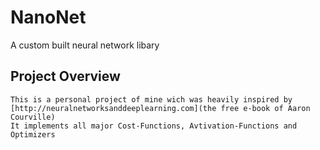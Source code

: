 # NanoNet
A custom built neural network libary

## Project Overview 
    This is a personal project of mine wich was heavily inspired by [http://neuralnetworksanddeeplearning.com](the free e-book of Aaron Courville)
    It implements all major Cost-Functions, Avtivation-Functions and Optimizers


